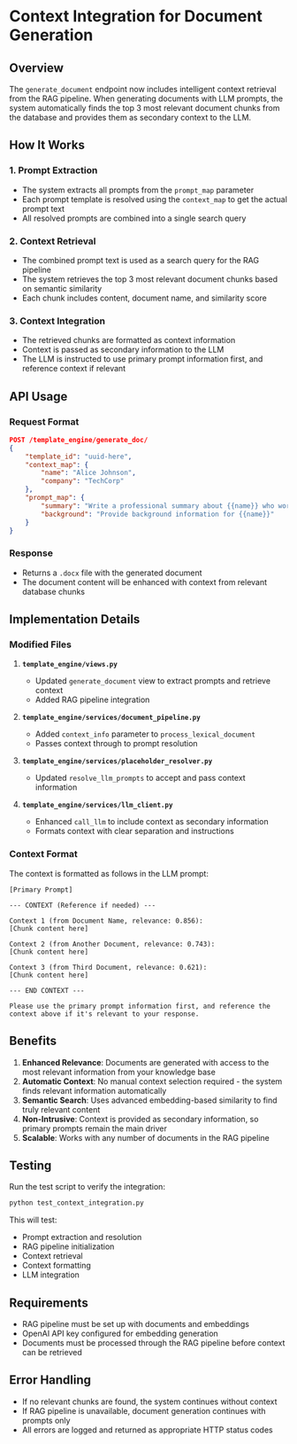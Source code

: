# Context Integration for Document Generation

## Overview

The `generate_document` endpoint now includes intelligent context retrieval from the RAG pipeline. When generating documents with LLM prompts, the system automatically finds the top 3 most relevant document chunks from the database and provides them as secondary context to the LLM.

## How It Works

### 1. Prompt Extraction
- The system extracts all prompts from the `prompt_map` parameter
- Each prompt template is resolved using the `context_map` to get the actual prompt text
- All resolved prompts are combined into a single search query

### 2. Context Retrieval
- The combined prompt text is used as a search query for the RAG pipeline
- The system retrieves the top 3 most relevant document chunks based on semantic similarity
- Each chunk includes content, document name, and similarity score

### 3. Context Integration
- The retrieved chunks are formatted as context information
- Context is passed as secondary information to the LLM
- The LLM is instructed to use primary prompt information first, and reference context if relevant

## API Usage

### Request Format
```json
POST /template_engine/generate_doc/
{
    "template_id": "uuid-here",
    "context_map": {
        "name": "Alice Johnson",
        "company": "TechCorp"
    },
    "prompt_map": {
        "summary": "Write a professional summary about {{name}} who works at {{company}}",
        "background": "Provide background information for {{name}}"
    }
}
```

### Response
- Returns a `.docx` file with the generated document
- The document content will be enhanced with context from relevant database chunks

## Implementation Details

### Modified Files

1. **`template_engine/views.py`**
   - Updated `generate_document` view to extract prompts and retrieve context
   - Added RAG pipeline integration

2. **`template_engine/services/document_pipeline.py`**
   - Added `context_info` parameter to `process_lexical_document`
   - Passes context through to prompt resolution

3. **`template_engine/services/placeholder_resolver.py`**
   - Updated `resolve_llm_prompts` to accept and pass context information

4. **`template_engine/services/llm_client.py`**
   - Enhanced `call_llm` to include context as secondary information
   - Formats context with clear separation and instructions

### Context Format

The context is formatted as follows in the LLM prompt:

```
[Primary Prompt]

--- CONTEXT (Reference if needed) ---

Context 1 (from Document Name, relevance: 0.856):
[Chunk content here]

Context 2 (from Another Document, relevance: 0.743):
[Chunk content here]

Context 3 (from Third Document, relevance: 0.621):
[Chunk content here]

--- END CONTEXT ---

Please use the primary prompt information first, and reference the context above if it's relevant to your response.
```

## Benefits

1. **Enhanced Relevance**: Documents are generated with access to the most relevant information from your knowledge base
2. **Automatic Context**: No manual context selection required - the system finds relevant information automatically
3. **Semantic Search**: Uses advanced embedding-based similarity to find truly relevant content
4. **Non-Intrusive**: Context is provided as secondary information, so primary prompts remain the main driver
5. **Scalable**: Works with any number of documents in the RAG pipeline

## Testing

Run the test script to verify the integration:

```bash
python test_context_integration.py
```

This will test:
- Prompt extraction and resolution
- RAG pipeline initialization
- Context retrieval
- Context formatting
- LLM integration

## Requirements

- RAG pipeline must be set up with documents and embeddings
- OpenAI API key configured for embedding generation
- Documents must be processed through the RAG pipeline before context can be retrieved

## Error Handling

- If no relevant chunks are found, the system continues without context
- If RAG pipeline is unavailable, document generation continues with prompts only
- All errors are logged and returned as appropriate HTTP status codes 
